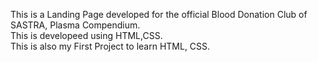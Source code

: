 This is a Landing Page developed for the official Blood Donation Club of SASTRA, Plasma Compendium.<br>
This is developeed using HTML,CSS.<br>
This is also my First Project to learn HTML, CSS.
